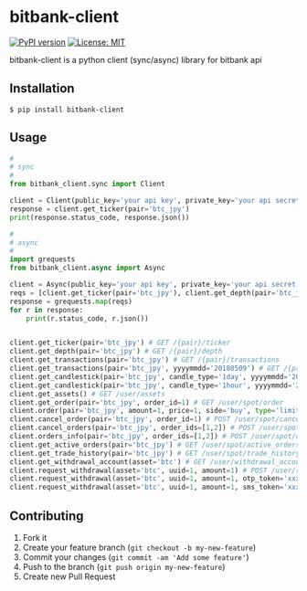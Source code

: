 # bitbank-client

[![PyPI version](https://badge.fury.io/py/bitbank-client.svg)](https://badge.fury.io/py/bitbank-client)
[![License: MIT](https://img.shields.io/badge/License-MIT-yellow.svg)](https://opensource.org/licenses/MIT)

bitbank-client is a python client (sync/async) library for bitbank api

## Installation

    $ pip install bitbank-client

## Usage

```python
#
# sync
#
from bitbank_client.sync import Client

client = Client(public_key='your api key', private_key='your api secret')
response = client.get_ticker(pair='btc_jpy')
print(response.status_code, response.json())

#
# async
#
import grequests
from bitbank_client.async import Async

client = Async(public_key='your api key', private_key='your api secret')
reqs = [client.get_ticker(pair='btc_jpy'), client.get_depth(pair='btc_jpy'), ...]
response = grequests.map(reqs)
for r in response:
	print(r.status_code, r.json())


client.get_ticker(pair='btc_jpy') # GET /{pair}/ticker
client.get_depth(pair='btc_jpy') # GET /{pair}/depth
client.get_transactions(pair='btc_jpy') # GET /{pair}/transactions
client.get_transactions(pair='btc_jpy', yyyymmdd='20180509') # GET /{pair}/transactions/{YYYYMMDD}
client.get_candlestick(pair='btc_jpy', candle_type='1day', yyyymmdd='2018') # GET /{pair}/candlestick/{candle-type}/{YYYY}
client.get_candlestick(pair='btc_jpy', candle_type='1hour', yyyymmdd='20180510') # GET /{pair}/candlestick/{candle-type}/{YYYY}
client.get_assets() # GET /user/assets
client.get_order(pair='btc_jpy', order_id=1) # GET /user/spot/order
client.order(pair='btc_jpy', amount=1, price=1, side='buy', type='limit') # POST /user/spot/order
client.cancel_order(pair='btc_jpy', order_id=1) # POST /user/spot/cancel_order
client.cancel_orders(pair='btc_jpy', order_ids=[1,2]) # POST /user/spot/cancel_orders
client.orders_info(pair='btc_jpy', order_ids=[1,2]) # POST /user/spot/orders_info
client.get_active_orders(pair='btc_jpy') # GET /user/spot/active_orders
client.get_trade_history(pair='btc_jpy') # GET /user/spot/trade_history
client.get_withdrawal_account(asset='btc') # GET /user/withdrawal_account
client.request_withdrawal(asset='btc', uuid=1, amount=1) # POST /user/request_withdrawal
client.request_withdrawal(asset='btc', uuid=1, amount=1, otp_token='xxx') # POST /user/request_withdrawal
client.request_withdrawal(asset='btc', uuid=1, amount=1, sms_token='xxx') # POST /user/request_withdrawal
```

## Contributing

1. Fork it
2. Create your feature branch (`git checkout -b my-new-feature`)
3. Commit your changes (`git commit -am 'Add some feature'`)
4. Push to the branch (`git push origin my-new-feature`)
5. Create new Pull Request